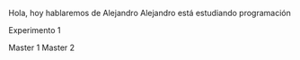 Hola, hoy hablaremos de Alejandro
Alejandro está estudiando programación

Experimento 1

Master 1
Master 2